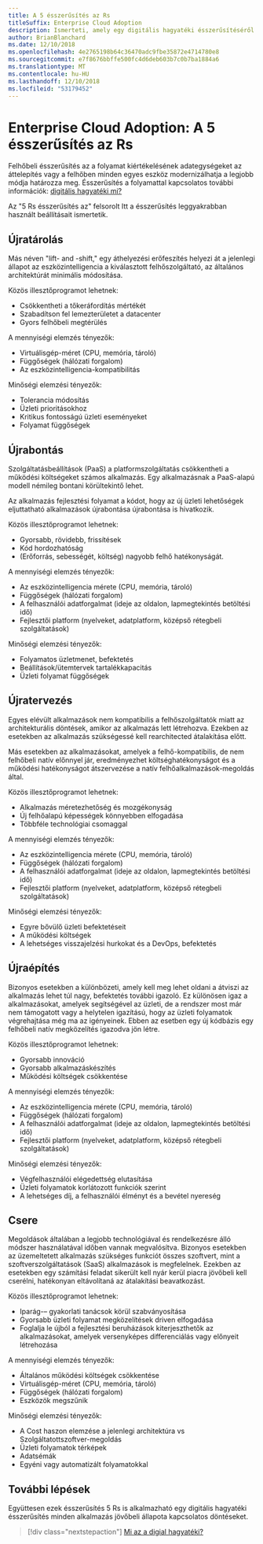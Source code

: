 ```yaml
---
title: A 5 ésszerűsítés az Rs
titleSuffix: Enterprise Cloud Adoption
description: Ismerteti, amely egy digitális hagyatéki ésszerűsítéséről esetén érhetők el a beállításokat
author: BrianBlanchard
ms.date: 12/10/2018
ms.openlocfilehash: 4e2765198b64c36470adc9fbe35872e4714780e8
ms.sourcegitcommit: e7f8676bbffe500fc4d6deb603b7c0b7ba1884a6
ms.translationtype: MT
ms.contentlocale: hu-HU
ms.lasthandoff: 12/10/2018
ms.locfileid: "53179452"
---
```

# <a name="enterprise-cloud-adoption-the-5-rs-of-rationalization"></a>Enterprise Cloud Adoption: A 5 ésszerűsítés az Rs

Felhőbeli ésszerűsítés az a folyamat kiértékelésének adategységeket az áttelepítés vagy a felhőben minden egyes eszköz modernizálhatja a legjobb módja határozza meg. Ésszerűsítés a folyamattal kapcsolatos további információk: [digitális hagyatéki mi?](overview.md)

Az "5 Rs ésszerűsítés az" felsorolt Itt a ésszerűsítés leggyakrabban használt beállításait ismertetik.

## <a name="rehost"></a>Újratárolás

Más néven "lift- and -shift," egy áthelyezési erőfeszítés helyezi át a jelenlegi állapot az eszközintelligencia a kiválasztott felhőszolgáltató, az általános architektúrát minimális módosítása.

Közös illesztőprogramot lehetnek:

* Csökkentheti a tőkeráfordítás mértékét
* Szabadítson fel lemezterületet a datacenter
* Gyors felhőbeli megtérülés

A mennyiségi elemzés tényezők:

* Virtuálisgép-méret (CPU, memória, tároló)
* Függőségek (hálózati forgalom)
* Az eszközintelligencia-kompatibilitás

Minőségi elemzési tényezők:

* Tolerancia módosítás
* Üzleti prioritásokhoz
* Kritikus fontosságú üzleti eseményeket
* Folyamat függőségek

## <a name="refactor"></a>Újrabontás

Szolgáltatásbeállítások (PaaS) a platformszolgáltatás csökkentheti a működési költségeket számos alkalmazás. Egy alkalmazásnak a PaaS-alapú modell némileg bontani körültekintő lehet.

Az alkalmazás fejlesztési folyamat a kódot, hogy az új üzleti lehetőségek eljuttatható alkalmazások újrabontása újrabontása is hivatkozik.

Közös illesztőprogramot lehetnek:

* Gyorsabb, rövidebb, frissítések
* Kód hordozhatóság
* (Erőforrás, sebességét, költség) nagyobb felhő hatékonyságát.

A mennyiségi elemzés tényezők:

* Az eszközintelligencia mérete (CPU, memória, tároló)
* Függőségek (hálózati forgalom)
* A felhasználói adatforgalmat (ideje az oldalon, lapmegtekintés betöltési idő)
* Fejlesztői platform (nyelveket, adatplatform, középső rétegbeli szolgáltatások)

Minőségi elemzési tényezők:

* Folyamatos üzletmenet, befektetés
* Beállítások/ütemtervek tartalékkapacitás
* Üzleti folyamat függőségek

## <a name="rearchitect"></a>Újratervezés

Egyes elévült alkalmazások nem kompatibilis a felhőszolgáltatók miatt az architekturális döntések, amikor az alkalmazás lett létrehozva. Ezekben az esetekben az alkalmazás szükségessé kell rearchitected átalakítása előtt.

Más esetekben az alkalmazásokat, amelyek a felhő-kompatibilis, de nem felhőbeli natív előnnyel jár, eredményezhet költséghatékonyságot és a működési hatékonyságot átszervezése a natív felhőalkalmazások-megoldás által.

Közös illesztőprogramot lehetnek:

* Alkalmazás méretezhetőség és mozgékonyság
* Új felhőalapú képességek könnyebben elfogadása
* Többféle technológiai csomaggal

A mennyiségi elemzés tényezők:

* Az eszközintelligencia mérete (CPU, memória, tároló)
* Függőségek (hálózati forgalom)
* A felhasználói adatforgalmat (ideje az oldalon, lapmegtekintés betöltési idő)
* Fejlesztői platform (nyelveket, adatplatform, középső rétegbeli szolgáltatások)

Minőségi elemzési tényezők:

* Egyre bővülő üzleti befektetéseit
* A működési költségek
* A lehetséges visszajelzési hurkokat és a DevOps, befektetés

## <a name="rebuild"></a>Újraépítés

Bizonyos esetekben a különbözeti, amely kell meg lehet oldani a átviszi az alkalmazás lehet túl nagy, befektetés további igazoló. Ez különösen igaz a alkalmazásokat, amelyek segítségével az üzleti, de a rendszer most már nem támogatott vagy a helytelen igazítású, hogy az üzleti folyamatok végrehajtása még ma az igényeinek. Ebben az esetben egy új kódbázis egy felhőbeli natív megközelítés igazodva jön létre.

Közös illesztőprogramot lehetnek:

* Gyorsabb innováció
* Gyorsabb alkalmazáskészítés
* Működési költségek csökkentése

A mennyiségi elemzés tényezők:

* Az eszközintelligencia mérete (CPU, memória, tároló)
* Függőségek (hálózati forgalom)
* A felhasználói adatforgalmat (ideje az oldalon, lapmegtekintés betöltési idő)
* Fejlesztői platform (nyelveket, adatplatform, középső rétegbeli szolgáltatások)

Minőségi elemzési tényezők:

* Végfelhasználói elégedettség elutasítása
* Üzleti folyamatok korlátozott funkciók szerint
* A lehetséges díj, a felhasználói élményt és a bevétel nyereség

## <a name="replace"></a>Csere

Megoldások általában a legjobb technológiával és rendelkezésre álló módszer használatával időben vannak megvalósítva. Bizonyos esetekben az üzemeltetett alkalmazás szükséges funkciót összes szoftvert, mint a szoftverszolgáltatások (SaaS) alkalmazások is megfelelnek. Ezekben az esetekben egy számítási feladat sikerült kell nyár kerül piacra jövőbeli kell cserélni, hatékonyan eltávolítaná az átalakítási beavatkozást.

Közös illesztőprogramot lehetnek:

* Iparág-– gyakorlati tanácsok körül szabványosítása
* Gyorsabb üzleti folyamat megközelítések driven elfogadása
* Foglalja le újból a fejlesztési beruházások kiterjeszthetők az alkalmazásokat, amelyek versenyképes differenciálás vagy előnyeit létrehozása

A mennyiségi elemzés tényezők:

* Általános működési költségek csökkentése
* Virtuálisgép-méret (CPU, memória, tároló)
* Függőségek (hálózati forgalom)
* Eszközök megszűnik

Minőségi elemzési tényezők:

* A Cost haszon elemzése a jelenlegi architektúra vs Szolgáltatottszoftver-megoldás
* Üzleti folyamatok térképek
* Adatsémák
* Egyéni vagy automatizált folyamatokkal

## <a name="next-steps"></a>További lépések

Együttesen ezek ésszerűsítés 5 Rs is alkalmazható egy digitális hagyatéki ésszerűsítés minden alkalmazás jövőbeli állapota kapcsolatos döntéseket.

> [!div class="nextstepaction"]
> [Mi az a digial hagyatéki?](overview.md)